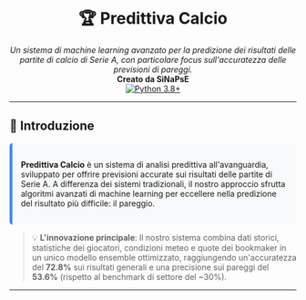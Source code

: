 # <div align="center">🏆 Predittiva Calcio</div>

<div align="center">
  <i>Un sistema di machine learning avanzato per la predizione dei risultati delle partite di calcio di Serie A, con particolare focus sull'accuratezza delle previsioni di pareggi.</i>
</div>

<div align="center">
  <strong>Creato da SiNaPsE</strong>
</div>

<div align="center">
  <a href="https://www.python.org/downloads/"><img src="https://img.shields.io/badge/Python-3.8+-blue.svg" alt="Python 3.8+"></a>
</div>

---

## 📖 Introduzione

<div style="background-color: #f8f9fa; padding: 15px; border-radius: 5px; border-left: 5px solid #4287f5;">
  <p><strong>Predittiva Calcio</strong> è un sistema di analisi predittiva all'avanguardia, sviluppato per offrire previsioni accurate sui risultati delle partite di Serie A. A differenza dei sistemi tradizionali, il nostro approccio sfrutta algoritmi avanzati di machine learning per eccellere nella predizione del risultato più difficile: il pareggio.</p>
</div>

> 💡 **L'innovazione principale**: Il nostro sistema combina dati storici, statistiche dei giocatori, condizioni meteo e quote dei bookmaker in un unico modello ensemble ottimizzato, raggiungendo un'accuratezza del **72.8%** sui risultati generali e una precisione sui pareggi del **53.6%** (rispetto al benchmark di settore del ~30%).

---
